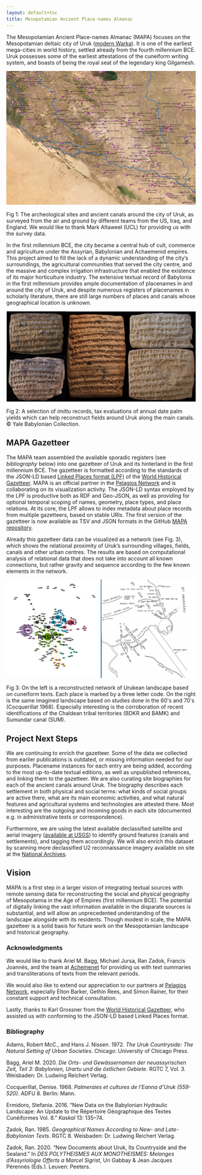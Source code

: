 ```yaml
---
layout: default+toc
title: Mesopotamian Ancient Place-names Almanac
---
```


The Mesopotamian Ancient Place-names Almanac (MAPA) focuses on the Mesopotamian deltaic city of Uruk (<a href="https://pleiades.stoa.org/places/912986" target="_blank">modern Warka</a>). It is one of the earliest mega-cities in world history, settled already from the fourth millennium BCE. Uruk possesses some of the earliest attestations of the cuneiform writing system, and boasts of being the royal seat of the legendary king Gilgamesh.

![map of Uruk](/images/MAPA/Shay_2020_10_figure2_preview.jpeg)

<p class="fig">Fig 1: The archeological sites and ancient canals around the city of Uruk, as surveyed from the air and ground by different teams from the US, Iraq, and England. We would like to thank Mark Altaweel (UCL) for providing us with the survey data.</p>

In the first millennium BCE, the city became a central hub of cult, commerce and agriculture under the Assyrian, Babylonian and Achaemenid empires. This project aimed to fill the lack of a dynamic understanding of the city’s surroundings, the agricultural communities that served the city centre, and the massive and complex irrigation infrastructure that enabled the existence of its major horticulture industry. The extensive textual record of Babylonia in the first millennium provides ample documentation of placenames in and around the city of Uruk, and despite numerous registers of placenames in scholarly literature, there are still large numbers of places and canals whose geographical location is unknown.

![administrative texts mentioning locations around Uruk](/images/MAPA/imittu.jpg)

<p class="fig">Fig 2: A selection of <em>imittu</em> records, tax evaluations of annual date palm yields which can help reconstruct fields around Uruk along the main canals. &copy; Yale Babylonian Collection.</p>

## MAPA Gazetteer

The MAPA team assembled the available sporadic registers (see *bibliography* below) into one gazetteer of Uruk and its hinterland in the first millennium BCE. The gazetteer is formatted according to the standards of the JSON-LD based <a href="https://github.com/LinkedPasts/linked-places/blob/master/tsv_0.3.md" target="_blank">Linked Places format (LPF)</a> of the <a href="http://whgazetteer.org/" target="_blank">World Historical Gazetteer</a>. MAPA is an official partner in the <a href="https://pelagios.org/" target="_blank">Pelagios Network</a> and is collaborating on its visualization activity. The JSON-LD syntax employed by the LPF is productive both as RDF and Geo-JSON, as well as providing for optional temporal scoping of names, geometry, place types, and place relations. At its core, the LPF allows to index metadata about place records from multiple gazetteers, based on stable URIs. The first version of the gazetteer is now available as TSV and JSON formats in the GitHub <a href="https://github.com/DigitalPasts/MAPA" target="_blank">MAPA repository</a>.

Already this gazetteer data can be visualized as a network (see Fig. 3), which shows the relational proximity of Uruk’s surrounding villages, fields, canals and other urban centres. The results are based on computational analysis of relational data that does not take into account all known connections, but rather gravity and sequence according to the few known elements in the network.

![modern vs. previous reconstruction of the landscape based on textual data](/images/MAPA/LandscapeReconstruct.jpg)

<p class="fig">Fig 3: On the left is a reconstructed network of Urukean landscape based on cuneiform texts. Each place is marked by a three letter code. On the right is the same imagined landscape based on studies done in the 60's and 70's (Cocquerillat 1968). Especially interesting is the corroboration of recent identifications of the Chaldean tribal territories (BDKR and BAMK) and Sumundar canal (SUM).</p>

## Project Next Steps

We are continuing to enrich the gazetteer. Some of the data we collected from earlier publications is outdated, or missing information needed for our purposes. Placename instances for each entry are being added, according to the most up-to-date textual editions, as well as unpublished references, and linking them to the gazetteer. We are also curating site biographies for each of the ancient canals around Uruk. The biography describes each settlement in both physical and social terms: what kinds of social groups are active there, what are its main economic activities, and what natural features and agricultural systems and technologies are attested there. Most interesting are the outgoing and incoming goods in each site (documented e.g. in administrative texts or correspondence).

Furthermore, we are using the latest available declassified satellite and aerial imagery (<a href="https://earthexplorer.usgs.gov/" target="_blank">available at USGS</a>) to identify ground features (canals and settlements), and tagging them accordingly. We will also enrich this dataset by scanning more declassified U2 reconnaissance imagery available on site at the <a href="https://www.archives.gov/" target="_blank">National Archives</a>.

## Vision

MAPA is a first step in a larger vision of integrating textual sources with remote sensing data for reconstructing the social and physical geography of Mesopotamia in the Age of Empires (first millennium BCE). The potential of digitally linking the vast information available in the disparate sources is substantial, and will allow an unprecedented understanding of the landscape alongside with its residents. Though modest in scale, the MAPA gazetteer is a solid basis for future work on the Mesopotamian landscape and historical geography.

### Acknowledgments

We would like to thank Ariel M. Bagg, Michael Jursa, Ran Zadok, Francis Joannès, and the team at <a href="http://www.achemenet.com/" target="_blank">Achemenet</a> for providing us with text summaries and transliterations of texts from the relevant periods.

We would also like to extend our appreciation to our partners at <a href="https://pelagios.org/" target="_blank">Pelagios Network</a>, especially Elton Barker, Gethin Rees, and Simon Rainer, for their constant support and technical consultation.

Lastly, thanks to Karl Grossner from the <a href="http://whgazetteer.org/" target="_blank">World Historical Gazetteer</a>, who assisted us with conforming to the JSON-LD based Linked Places format.

### Bibliography

Adams, Robert McC., and Hans J. Nissen. 1972. *The Uruk Countryside: The Natural Setting of Urban Societies*. Chicago: University of Chicago Press.

Bagg, Ariel M. 2020. *Die Orts- und Gewässernamen der neuassyrischen Zeit, Teil 3: Babylonien, Urartu und die östlichen Gebiete*. RGTC 7, Vol. 3. Weisbaden: Dr. Ludwing Reichert Verlag.

Cocquerillat, Denise. 1968. *Palmeraies et cultures de l’Eanna d’Uruk (559-520)*. ADFU 8. Berlin: Mann.

Ermidoro, Stefania. 2016. “New Data on the Babylonian Hydraulic Landscape: An Update to the Répertoire Géographique des Textes Cunéiformes Vol. 8.” *Kaskal* 13: 135–74.

Zadok, Ran. 1985. *Geographical Names According to New- and Late-Babylonian Texts*. RGTC 8. Weisbaden: Dr. Ludwing Reichert Verlag.

Zadok, Ran. 2020. “New Documents about Uruk, Its Countryside and the Sealand.” In *DES POLYTHEISMES AUX MONOTHEISMES: Melanges d’Assyriologie Offerts a Marcel Sigrist*, Uri Gabbay & Jean Jacques Pérennés (Eds.). Leuven: Peeters.